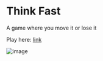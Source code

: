 # Think Fast
 A game where you move it or lose it

Play here: [link](https://tsidia.github.io/Think-Fast/)

![image](https://github.com/user-attachments/assets/2119241a-fe39-4b22-851c-d49d0c1e9b6d)
